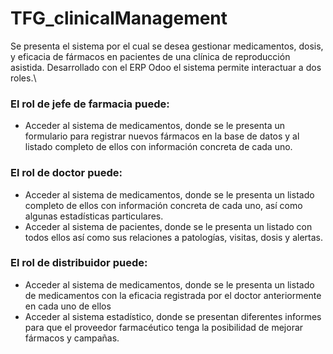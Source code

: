 # TFG_clinicalManagement

Se presenta el sistema por el cual se desea gestionar medicamentos, dosis, y eficacia de fármacos en pacientes de una clínica de reproducción asistida. Desarrollado con el ERP Odoo el sistema permite interactuar a dos roles.\\

### El rol de jefe de farmacia puede:

- Acceder al sistema de medicamentos, donde se le presenta un formulario para registrar nuevos fármacos en la base de datos y al listado completo de ellos con información concreta de cada uno.

### El rol de doctor puede:

- Acceder al sistema de medicamentos, donde se le presenta un listado completo de  ellos con información concreta de cada uno, así como algunas estadísticas particulares.
- Acceder al sistema de pacientes, donde se le presenta un listado con todos ellos así como sus relaciones a patologías, visitas, dosis y alertas.

### El rol de distribuidor puede:

- Acceder al sistema de medicamentos, donde se le presenta un listado de medicamentos con la eficacia registrada por el doctor anteriormente en cada uno de ellos
- Acceder al sistema estadístico, donde se presentan diferentes informes para que el proveedor farmacéutico tenga la posibilidad de mejorar fármacos y campañas.
